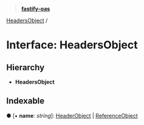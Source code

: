 > **[fastify-oas](../README.md)**

[HeadersObject](headersobject.md) /

# Interface: HeadersObject

## Hierarchy

* **HeadersObject**

## Indexable

● \[▪ **name**: *string*\]: [HeaderObject](headerobject.md) | [ReferenceObject](referenceobject.md)